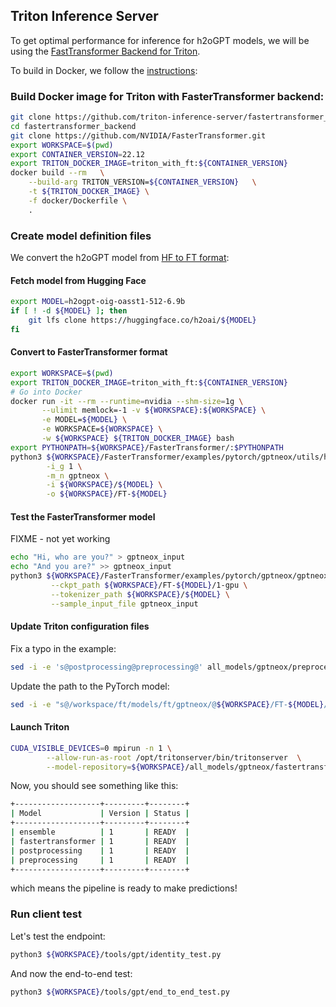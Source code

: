 ## Triton Inference Server

To get optimal performance for inference for h2oGPT models, we will be using the [FastTransformer Backend for Triton](https://github.com/triton-inference-server/fastertransformer_backend/).

To build in Docker, we follow the [instructions](https://github.com/triton-inference-server/fastertransformer_backend/blob/main/README.md#setup):

### Build Docker image for Triton with FasterTransformer backend:

```bash
git clone https://github.com/triton-inference-server/fastertransformer_backend.git
cd fastertransformer_backend
git clone https://github.com/NVIDIA/FasterTransformer.git
export WORKSPACE=$(pwd)
export CONTAINER_VERSION=22.12
export TRITON_DOCKER_IMAGE=triton_with_ft:${CONTAINER_VERSION}
docker build --rm   \
    --build-arg TRITON_VERSION=${CONTAINER_VERSION}   \
    -t ${TRITON_DOCKER_IMAGE} \
    -f docker/Dockerfile \
    .
```

### Create model definition files

We convert the h2oGPT model from [HF to FT format](https://github.com/NVIDIA/FasterTransformer/pull/569):

####  Fetch model from Hugging Face
```bash
export MODEL=h2ogpt-oig-oasst1-512-6.9b
if [ ! -d ${MODEL} ]; then
    git lfs clone https://huggingface.co/h2oai/${MODEL}
fi
```

####  Convert to FasterTransformer format

```bash
export WORKSPACE=$(pwd)
export TRITON_DOCKER_IMAGE=triton_with_ft:${CONTAINER_VERSION}
# Go into Docker
docker run -it --rm --runtime=nvidia --shm-size=1g \
       --ulimit memlock=-1 -v ${WORKSPACE}:${WORKSPACE} \
       -e MODEL=${MODEL} \
       -e WORKSPACE=${WORKSPACE} \
       -w ${WORKSPACE} ${TRITON_DOCKER_IMAGE} bash
export PYTHONPATH=${WORKSPACE}/FasterTransformer/:$PYTHONPATH
python3 ${WORKSPACE}/FasterTransformer/examples/pytorch/gptneox/utils/huggingface_gptneox_convert.py \
        -i_g 1 \
        -m_n gptneox \
        -i ${WORKSPACE}/${MODEL} \
        -o ${WORKSPACE}/FT-${MODEL}
```

####  Test the FasterTransformer model

FIXME - not yet working
```bash
echo "Hi, who are you?" > gptneox_input
echo "And you are?" >> gptneox_input
python3 ${WORKSPACE}/FasterTransformer/examples/pytorch/gptneox/gptneox_example.py \
         --ckpt_path ${WORKSPACE}/FT-${MODEL}/1-gpu \
         --tokenizer_path ${WORKSPACE}/${MODEL} \
         --sample_input_file gptneox_input
```

#### Update Triton configuration files

Fix a typo in the example:
```bash
sed -i -e 's@postprocessing@preprocessing@' all_models/gptneox/preprocessing/config.pbtxt
```

Update the path to the PyTorch model:
```bash
sed -i -e "s@/workspace/ft/models/ft/gptneox/@${WORKSPACE}/FT-${MODEL}/1-gpu@" all_models/gptneox/fastertransformer/config.pbtxt
```

#### Launch Triton

```bash
CUDA_VISIBLE_DEVICES=0 mpirun -n 1 \
        --allow-run-as-root /opt/tritonserver/bin/tritonserver  \
        --model-repository=${WORKSPACE}/all_models/gptneox/fastertransformer &
```

Now, you should see something like this:
```bash
+-------------------+---------+--------+
| Model             | Version | Status |
+-------------------+---------+--------+
| ensemble          | 1       | READY  |
| fastertransformer | 1       | READY  |
| postprocessing    | 1       | READY  |
| preprocessing     | 1       | READY  |
+-------------------+---------+--------+
```
which means the pipeline is ready to make predictions!

### Run client test

Let's test the endpoint:
```bash
python3 ${WORKSPACE}/tools/gpt/identity_test.py
```

And now the end-to-end test:
```bash
python3 ${WORKSPACE}/tools/gpt/end_to_end_test.py
```


